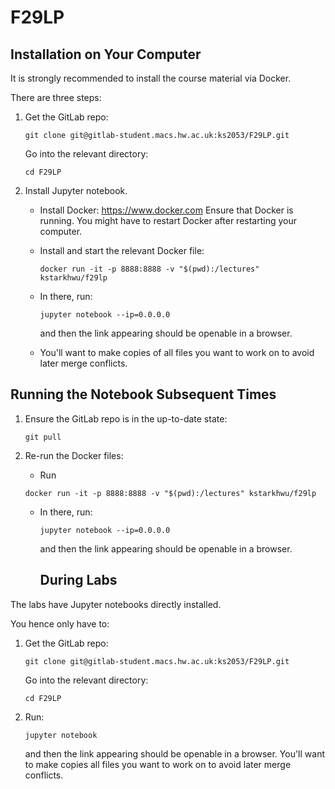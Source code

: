 # F29LP

## Installation on Your Computer
It is strongly recommended to install the course material via Docker. 

There are three steps:
1. Get the GitLab repo:

    ```
    git clone git@gitlab-student.macs.hw.ac.uk:ks2053/F29LP.git
    ```

    Go into the relevant directory: 

    ```
    cd F29LP
    ```

2. Install Jupyter notebook.

    - Install Docker: https://www.docker.com
      Ensure that Docker is running. You might have to restart Docker after restarting your computer.

    - Install and start the relevant Docker file: 
      ```
      docker run -it -p 8888:8888 -v "$(pwd):/lectures" kstarkhwu/f29lp
      ```

    - In there, run: 

      ```
      jupyter notebook --ip=0.0.0.0
      ```

      and then the link appearing should be openable in a browser.

    - You'll want to make copies of all files you want to work on to avoid later merge conflicts.

## Running the Notebook Subsequent Times

1. Ensure the GitLab repo is in the up-to-date state: 

    ```
    git pull
    ```

2. Re-run the Docker files:

    -  Run

      ```
      docker run -it -p 8888:8888 -v "$(pwd):/lectures" kstarkhwu/f29lp
      ```

    - In there, run: 

      ```
      jupyter notebook --ip=0.0.0.0
      ```

      and then the link appearing should be openable in a browser.

      

      ## During Labs

The labs have Jupyter notebooks directly installed. 

You hence only have to:
1. Get the GitLab repo:

   ```
   git clone git@gitlab-student.macs.hw.ac.uk:ks2053/F29LP.git
   ```

   Go into the relevant directory: 

   ```
   cd F29LP
   ```

2. Run: 

   ```
   jupyter notebook 
   ```

   and then the link appearing should be openable in a browser.
    You'll want to make copies all files you want to work on to avoid later merge conflicts.
